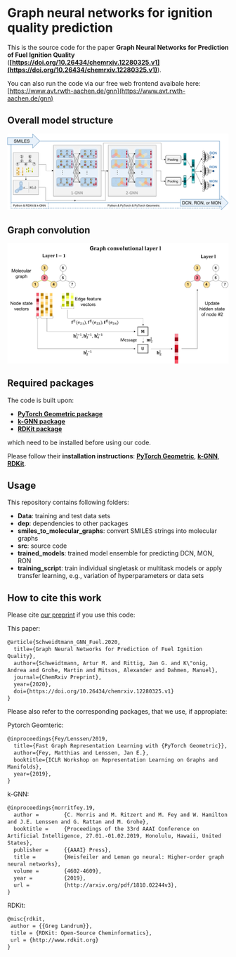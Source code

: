 # Graph neural networks for ignition quality prediction

This is the source code for the paper **Graph Neural Networks for Prediction of Fuel Ignition Quality** (**[https://doi.org/10.26434/chemrxiv.12280325.v1](https://doi.org/10.26434/chemrxiv.12280325.v1)**). 

You can also run the code via our free web frontend avaibale here: [https://www.avt.rwth-aachen.de/gnn](https://www.avt.rwth-aachen.de/gnn)

## Overall model structure

![Model_structure](doc/images/GNN_structure.jpg)

## Graph convolution

![Graph_Convolution](doc/images/Graph_Convolution.jpg)

## Required packages

The code is built upon: 

* **[PyTorch Geometric package](https://github.com/rusty1s/pytorch_geometric)**
* **[k-GNN package](https://github.com/chrsmrrs/k-gnn)**
* **[RDKit package](https://www.rdkit.org/)**

which need to be installed before using our code.

Please follow their **installation instructions**: **[PyTorch Geometric](https://pytorch-geometric.readthedocs.io/en/latest/notes/installation.html)**, **[k-GNN](https://github.com/chrsmrrs/k-gnn)**, **[RDKit](https://www.rdkit.org/docs/Install.html)**.

## Usage

This repository contains following folders:

* **Data**: training and test data sets
* **dep**: dependencies to other packages
* **smiles_to_molecular_graphs**: convert SMILES strings into molecular graphs
* **src**: source code
* **trained_models**: trained model ensemble for predicting DCN, MON, RON
* **training_script**: train individual singletask or multitask models or apply transfer learning, e.g., variation of hyperparameters or data sets


## How to cite this work

Please cite [our preprint]((https://doi.org/10.26434/chemrxiv.12280325.v1)) if you use this code:

This paper:

```
@article{Schweidtmann_GNN_Fuel.2020,
  title={Graph Neural Networks for Prediction of Fuel Ignition Quality},
  author={Schweidtmann, Artur M. and Rittig, Jan G. and K\"onig, Andrea and Grohe, Martin and Mitsos, Alexander and Dahmen, Manuel},
  journal={ChemRxiv Preprint},
  year={2020},
  doi={https://doi.org/10.26434/chemrxiv.12280325.v1}
}
```

Please also refer to the corresponding packages, that we use, if appropiate:

Pytorch Geomteric:

```
@inproceedings{Fey/Lenssen/2019,
  title={Fast Graph Representation Learning with {PyTorch Geometric}},
  author={Fey, Matthias and Lenssen, Jan E.},
  booktitle={ICLR Workshop on Representation Learning on Graphs and Manifolds},
  year={2019},
}
```

k-GNN:

```
@inproceedings{morritfey.19,
  author =        {C. Morris and M. Ritzert and M. Fey and W. Hamilton and J.E. Lenssen and G. Rattan and M. Grohe},
  booktitle =     {Proceedings of the 33rd AAAI Conference on Artificial Intelligence, 27.01.-01.02.2019, Honolulu, Hawaii, United States},
  publisher =     {{AAAI} Press},
  title =         {Weisfeiler and Leman go neural: Higher-order graph neural networks},
  volume =        {4602-4609},
  year =          {2019},
  url =           {http://arxiv.org/pdf/1810.02244v3},
}
```

RDKit:

```
@misc{rdkit,
 author = {{Greg Landrum}},
 title = {RDKit: Open-Source Cheminformatics},
 url = {http://www.rdkit.org}
}
```
